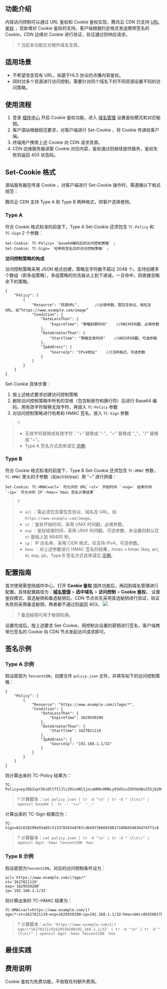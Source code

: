 
## 功能介绍

内容访问控制可以通过 URL 鉴权和 Cookie 鉴权实现，腾讯云 CDN 已支持 [URL 鉴权](https://cloud.tencent.com/document/product/228/41622) ，现新增对 Cookie 鉴权的支持。客户端根据约定格式发送携带签名的 Cookie，CDN 边缘对 Cookie 进行验证，验证通过则响应请求。

>? 当前本功能仅对境外域名生效。



## 适用场景

- 不希望改变现有 URL，如基于HLS 协议的点播内容鉴权。
- 同时对多个资源进行访问控制，需要针对同个域名下的不同资源设置不同的访问策略。



## 使用流程

1. 登录 [插件中心](https://console.cloud.tencent.com/cdn/plugins) 开启 Cookie 鉴权功能，进入 [域名管理](https://console.cloud.tencent.com/cdn/domains) 设置鉴权模式和对应秘钥。
2. 客户源站根据规范要求，对客户端进行 Set-Cookie ，将 Cookie 传递给客户端。
3. 终端用户携带上述 Cookie 向 CDN 请求资源。
4. CDN 边缘服务器读取 Cookie 对应内容，鉴权通过则继续提供服务，鉴权失败则返回 403 状态码。



## Set-Cookie 格式

源站服务器在传递 Cookie ，对客户端进行 Set-Cookie 操作时，需遵循以下格式规范：

腾讯云 CDN 支持 Type A 和 Type B 两种格式，供客户选择使用。

### Type A

符合 Cookie 格式标准的前提下，Type A Set-Cookie 还须包含 `TC-Policy` 和 `TC-Sign`  2 个参数：

```
Set-Cookie: TC-Policy= `base64编码后的访问控制策略` ;
Set-Cookie: TC-Sign= `哈希和签名后的访问控制策略` ;
```

**访问控制策略的构成**

访问控制策略采用 JSON 格式创建，策略总字符数不超过 2048 个。支持创建多个数组（即多组策略），多组策略的优先级从上到下递减，一旦命中，则直接忽略余下的策略。

```
{
    "Policy": [
        {
            "Resource": "资源URL",       //必填参数，需包含协议、域名及 URL，如“https://www.example.com/image”
            "Condition": {
                "DateLessThan": {
                    "ExpireTime": "策略到期时间"    //UNIX时间戳，必填参数
                },
                "DateGreaterThan": {
                    "StartTime": "策略生效时间"    //UNIX时间戳，可选参数
                },
                "IpAddress": {
                    "SourceIp": "IPv4地址"    //CIDR格式，可选参数
                }
            }
        }
    ]
}
```

Set-Cookie 具体步骤：

1. 按上述格式要求创建访问控制策略
2. 删除访问控制策略中所有的空格（包含制表符和换行符）后进行 Base64 编码，用有效字符替换无效字符，再放入 `TC-Policy` 参数
3. 对访问控制策略进行哈希和 HMAC 签名，放入 `TC-Sign` 参数

>?
>- 无效字符替换成有效字符："+" 替换成 "-"，"=" 替换成 "_"，"/" 替换成  "~"。
>- Type A 签名方式具体请见 [示例](#TypeA)



### Type B

符合 Cookie 格式标准的前提下，Type B Set-Cookie 还须包含 `TC-HMAC` 参数， `TC-HMAC` 里头的子参数（如acl/st/exp）用 "~" 进行拼接：

```
Set-Cookie: TC-HMAC=acl=` 可允许的 URL`~st=` 开始时间 `~exp=` 结束时间 `~ip=` 可允许的 IP`~hmac=`hmac 签名计算结果`
```

>?
>- `acl` ：需必须包含需包含协议、域名及 URL，如`https://www.example.com/image`。
>- `st` ：鉴权开始时间，采用 UNIX 时间戳，必填参数。
>- `exp` ：鉴权结束时间，采用 UNIX 时间戳，可选参数，未设置则默认在`st` 基础上加 86400 秒。
>- `ip`： IP 白名单，采用 CIDR 格式，仅支持 IPv4，可选参数。
>- `hmac` ：对上述参数进行 HMAC 签名的结果，hmac = hmac (key, acl, st, exp, ip)，Type B 签名方式具体请见 [示例](TypeB)。



## 配置指南

首次使用需登陆插件中心，打开 **Cookie 鉴权** 插件功能后，再回到域名管理进行配置。具体配置路径为：**[域名管理](https://console.cloud.tencent.com/cdn/domains)**  > **选中域名** > **访问控制** > **Cookie 鉴权**。
设置鉴权模式、首选秘钥和备选秘钥后，CDN 节点优先采用首选秘钥进行验证，验证失败则采用备选秘钥，两者都不通过则返回 403。
![](https://main.qcloudimg.com/raw/3fa5c2d1e8e01a151c3f3d130b23a923.png)

>? 备选秘钥可用于秘钥轮换。

设置完成后，按上述要求 Set-Cookie，用控制台设置的密钥进行签名，客户端携带已签名的 Cookie 向 CDN 节点发起访问请求即可。



## 签名示例
[](id:TypeA)
### Type A 示例

假设密钥为 `TencentCDN`，创建文件 `policy.json` 文件，并填写如下的访问控制策略：

```
{
    "Policy": [
        {
            "Resource": "https://www.example.com/i?age/*",
            "Condition": {
                "DateLessThan": {
                    "ExpireTime": 1629550200
                },
                "DateGreaterThan": {
                    "StartTime": 1627821119
                },
                "IpAddress": {
                    "SourceIp": "192.168.1.1/32"
                }
            }
        }
    ]
}
```

则计算出来的 TC-Policy 结果为：

```
TC-Policy=eyJQb2xpY3kiOlt7IlJlc291cmNlIjoiaHR0cHM6Ly93d3cuZXhhbXBsZS5jb20vaT9hZ2UvKiIsIkNvbmRpdGlvbiI6eyJEYXRlTGVzc1RoYW4iOnsiRXhwaXJlVGltZSI6MTYyOTU1MDIwMH0sIkRhdGVHcmVhdGVyVGhhbiI6eyJTdGFydFRpbWUiOjE2Mjc4MjExMTl9LCJJcEFkZHJlc3MiOnsiU291cmNlSXAiOiIxOTIuMTY4LjEuMS8zMiJ9fX1dfQ__
```

>? 计算脚本：`cat policy.json | tr -d "\n" | tr -d " \t\n\r" |  openssl base64 |  tr -- '+=/' '-_~'`

计算出来的 TC-Sign 结果应为：

```
TC-Sign=82c628299e93a05c513378363e876fcdb4973b66b5981f188665463bd74ff1c8
```

>? 计算脚本：`cat policy.json | tr -d "\n" | tr -d " \t\n\r" |  openssl dgst -hmac TencentCDN -hex`

[](id:TypeB)
### Type B 示例

假设密钥为`TencentCDN`，对应的访问控制条件设为：

```
acl=`https://www.example.com/i?age/*`
st=`1627821119`
exp=`1629550200`
ip=`192.168.1.1/32`
```

则计算出来的 TC-HMAC 结果为：

```
TC-HMAC=acl=https://www.example.com/i?age/*~st=1627821119~exp=1629550200~ip=192.168.1.1/32~hmac=b6cc0b55861fb03f3cd5db299ef54a359490ab3715252a5e9151c1b963279235
```

>? 计算脚本：`echo 'https://www.example.com/i\?age/\*16278211191629550200192.168.1.1/32' | tr -d "\n" | tr -d " \t\n\r" | openssl dgst -hmac TencentCDN -hex`



## 最佳实践


## 费用说明

Cookie 鉴权为免费功能，不收取任何额外费用。

